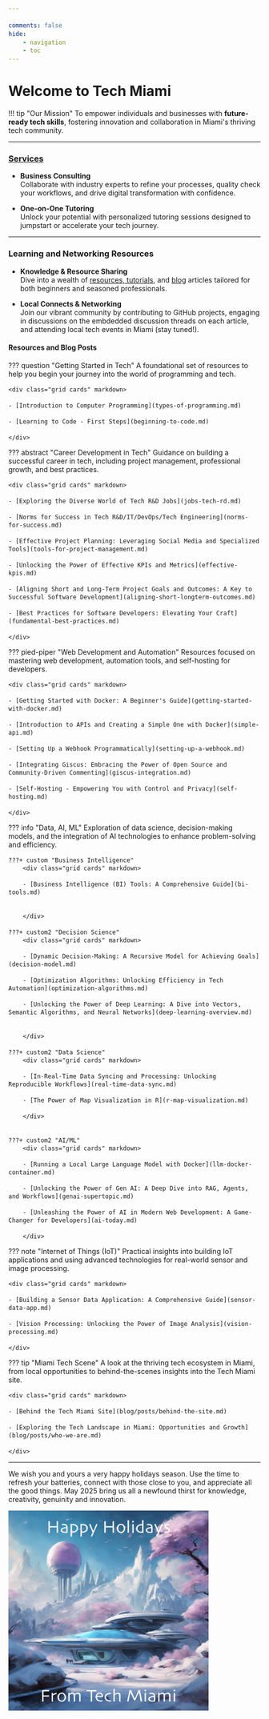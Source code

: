 ```yaml
---

comments: false 
hide: 
    - navigation
    - toc
---
```


# Welcome to **Tech Miami**

!!! tip "Our Mission"
    To empower individuals and businesses with **future-ready tech skills**, fostering innovation and collaboration in Miami's thriving tech community.
___

### [Services](services.md)

<div class="grid cards" markdown>

- **Business Consulting**  
  Collaborate with industry experts to refine your processes, quality check your workflows, and drive digital transformation with confidence.

- **One-on-One Tutoring**  
  Unlock your potential with personalized tutoring sessions designed to jumpstart or accelerate your tech journey.

</div>

___ 

### Learning and Networking Resources

<div class="grid cards" markdown>

- **Knowledge & Resource Sharing**  
  Dive into a wealth of [resources, tutorials](types-of-programming.md), and [blog](blog/index.md) articles tailored for both beginners and seasoned professionals.

- **Local Connects & Networking**  
  Join our vibrant community by contributing to GitHub projects, engaging in discussions on the embdedded discussion threads on each article, and attending local tech events in Miami (stay tuned!).

</div>

#### Resources and Blog Posts

??? question "Getting Started in Tech"
    A foundational set of resources to help you begin your journey into the world of programming and tech.

    <div class="grid cards" markdown>

    - [Introduction to Computer Programming](types-of-programming.md)

    - [Learning to Code - First Steps](beginning-to-code.md)

    </div>


??? abstract "Career Development in Tech"
    Guidance on building a successful career in tech, including project management, professional growth, and best practices.

    <div class="grid cards" markdown>

    - [Exploring the Diverse World of Tech R&D Jobs](jobs-tech-rd.md)

    - [Norms for Success in Tech R&D/IT/DevOps/Tech Engineering](norms-for-success.md) 

    - [Effective Project Planning: Leveraging Social Media and Specialized Tools](tools-for-project-management.md)

    - [Unlocking the Power of Effective KPIs and Metrics](effective-kpis.md)

    - [Aligning Short and Long-Term Project Goals and Outcomes: A Key to Successful Software Development](aligning-short-longterm-outcomes.md)

    - [Best Practices for Software Developers: Elevating Your Craft](fundamental-best-practices.md)

    </div>



??? pied-piper "Web Development and Automation"
    Resources focused on mastering web development, automation tools, and self-hosting for developers.

    <div class="grid cards" markdown>

    - [Getting Started with Docker: A Beginner's Guide](getting-started-with-docker.md)

    - [Introduction to APIs and Creating a Simple One with Docker](simple-api.md)

    - [Setting Up a Webhook Programmatically](setting-up-a-webhook.md)

    - [Integrating Giscus: Embracing the Power of Open Source and Community-Driven Commenting](giscus-integration.md)

    - [Self-Hosting - Empowering You with Control and Privacy](self-hosting.md)

    </div>


??? info "Data, AI, ML"
    Exploration of data science, decision-making models, and the integration of AI technologies to enhance problem-solving and efficiency.

    ???+ custom "Business Intelligence"
        <div class="grid cards" markdown>

        - [Business Intelligence (BI) Tools: A Comprehensive Guide](bi-tools.md)


        </div>

    ???+ custom2 "Decision Science"
        <div class="grid cards" markdown>

        - [Dynamic Decision-Making: A Recursive Model for Achieving Goals](decision-model.md)

        - [Optimization Algorithms: Unlocking Efficiency in Tech Automation](optimization-algorithms.md)

        - [Unlocking the Power of Deep Learning: A Dive into Vectors, Semantic Algorithms, and Neural Networks](deep-learning-overview.md)


        </div>

    ???+ custom2 "Data Science"
        <div class="grid cards" markdown>

        - [In-Real-Time Data Syncing and Processing: Unlocking Reproducible Workflows](real-time-data-sync.md)

        - [The Power of Map Visualization in R](r-map-visualization.md)

        </div>


    ???+ custom2 "AI/ML"
        <div class="grid cards" markdown>

        - [Running a Local Large Language Model with Docker](llm-docker-container.md)

        - [Unlocking the Power of Gen AI: A Deep Dive into RAG, Agents, and Workflows](genai-supertopic.md)

        - [Unleashing the Power of AI in Modern Web Development: A Game-Changer for Developers](ai-today.md)

        </div>


??? note "Internet of Things (IoT)"
    Practical insights into building IoT applications and using advanced technologies for real-world sensor and image processing.

    <div class="grid cards" markdown>

    - [Building a Sensor Data Application: A Comprehensive Guide](sensor-data-app.md)

    - [Vision Processing: Unlocking the Power of Image Analysis](vision-processing.md)

    </div>


??? tip "Miami Tech Scene"
    A look at the thriving tech ecosystem in Miami, from local opportunities to behind-the-scenes insights into the Tech Miami site.
    
    <div class="grid cards" markdown>

    - [Behind the Tech Miami Site](blog/posts/behind-the-site.md)

    - [Exploring the Tech Landscape in Miami: Opportunities and Growth](blog/posts/who-we-are.md)

    </div>

___
 
We wish you and yours a very happy holidays season. Use the time to refresh your batteries, connect with those close to you, and appreciate all the good things. May 2025 bring us all a newfound thirst for knowledge, creativity, genuinity and innovation.

<img src="assets/happy_holidays.png" alt="Happy Holidays" width="400" />





